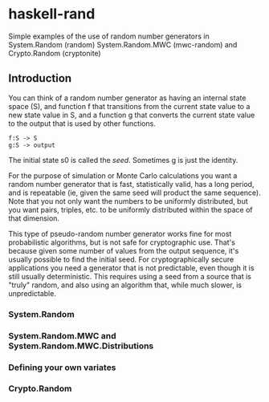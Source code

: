 # haskell-rand

Simple examples of the use of random number generators in System.Random (random) System.Random.MWC (mwc-random) and Crypto.Random (cryptonite)

## Introduction

You can think of a random number generator as having an internal state space (S), and function f that transitions from the current state value to a new state value in S, and a function g that converts the current state value to the output that is used by other functions.

```
f:S -> S
g:S -> output
```

The initial state s0 is called the _seed_.  Sometimes g is just the identity.

For the purpose of simulation or Monte Carlo calculations you want a random number generator that is fast, statistically valid, has a long period, and is repeatable (ie, given the same seed will product the same sequence).  Note that you not only want the numbers to be uniformly distributed, but you want pairs, triples, etc. to be uniformly distributed within the space of that dimension.

This type of pseudo-random number generator works fine for most probabilistic algorithms, but is not safe for cryptographic use.  That's because given some number of values from the output sequence, it's usually possible to find the initial seed.  For cryptographically secure applications you need a generator that is not predictable, even though it is still usually deterministic.  This requires using a seed from a source that is "truly" random, and also using an algorithm that, while much slower, is unpredictable.

### System.Random

### System.Random.MWC and System.Random.MWC.Distributions

### Defining your own variates

### Crypto.Random

